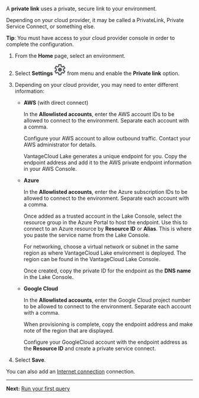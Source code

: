 A **private link** uses a private, secure link to your environment.

Depending on your cloud provider, it may be called a PrivateLink, Private Service Connect, or something else.

**Tip**: You must have access to your cloud provider console in order to complete the configuration.

1.  From the **Home** page, select an environment.


1.  Select **Settings** ![""](Images/gkz1722447366517.svg) from menu and enable the **Private link** option.


1.  Depending on your cloud provider, you may need to enter different information:

    -   **AWS** (with direct connect)

        In the **Allowlisted accounts**, enter the AWS account IDs to be allowed to connect to the environment. Separate each account with a comma.

        Configure your AWS account to allow outbound traffic. Contact your AWS administrator for details.

        VantageCloud Lake generates a unique endpoint for you. Copy the endpoint address and add it to the AWS private endpoint information in your AWS Console.


    -   **Azure**

        In the **Allowlisted accounts**, enter the Azure subscription IDs to be allowed to connect to the environment. Separate each account with a comma.

        Once added as a trusted account in the Lake Console, select the resource group in the Azure Portal to host the endpoint. Use this to connect to an Azure resource by **Resource ID** or **Alias**. This is where you paste the service name from the Lake Console.

        For networking, choose a virtual network or subnet in the same region as where VantageCloud Lake environment is deployed. The region can be found in the VantageCloud Lake Console.

        Once created, copy the private ID for the endpoint as the **DNS name** in the Lake Console.


    -   **Google Cloud**

        In the **Allowlisted accounts**, enter the Google Cloud project number to be allowed to connect to the environment. Separate each account with a comma.

        When provisioning is complete, copy the endpoint address and make note of the region that are displayed.

        Configure your GoogleCloud account with the endpoint address as the **Resource ID** and create a private service connect.


1.  Select **Save**.


You can also add an [Internet connection](jlq1721090154719.md) connection.

---

**Next:** [Run your first query](lam1707187864117.md)

